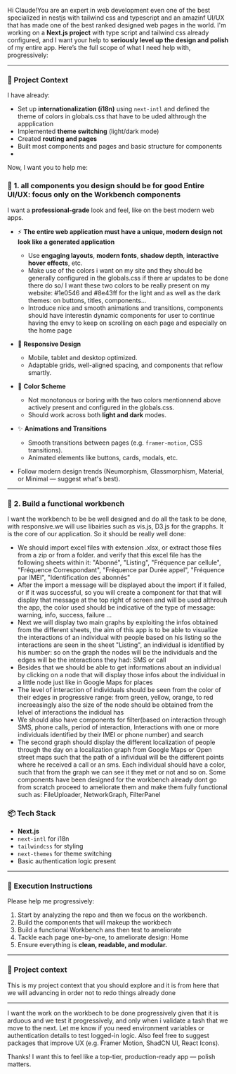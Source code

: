 
Hi Claude!You are an expert in web development even one of the best specialized in nestjs with tailwind css and typescript and an amazinf UI/UX that has made one of the best ranked designed web pages in the world.  I'm working on a **Next.js project** with type script and tailwind css already configured, and I want your help to **seriously level up the design and polish** of my entire app. Here’s the full scope of what I need help with, progressively:

---

### 🚀 Project Context

I have already:

* Set up **internationalization (i18n)** using `next-intl` and defined the theme of colors in globals.css that have to be uded althrough the appplication
* Implemented **theme switching** (light/dark mode)
* Created **routing and pages**
* Built most components and pages and basic structure for components
* 

Now, I want you to help me:

### 🎨 **1. all components you design should be for good Entire UI/UX: focus only on the Workbench components**

I want a **professional-grade** look and feel, like on the best modern web apps.

* ⚡ **The entire web application must have a unique, modern design not look like a generated application**

  * Use **engaging layouts**, **modern fonts**, **shadow depth**, **interactive hover effects**, etc.
  * Make use of the colors i want on my site and they should be generally configured in the globals.css if there ar updates to be done there do so/ I want these two colors to be really present on my website:  #1e0546 and #8e43ff for the light and as well as the dark themes: on buttons, titles, components...
  * Introduce nice and smooth animations and transitions, components should have interestin dynamic components for user to continue having the envy to keep on scrolling on each page and especially on the home page

* 🎨 **Responsive Design**

  * Mobile, tablet and desktop optimized.
  * Adaptable grids, well-aligned spacing, and components that reflow smartly.

* 🌈 **Color Scheme**

  * Not monotonous or boring with the two colors mentionnend above actively present and configured in the globals.css.
  * Should work across both **light and dark** modes.

* ✨ **Animations and Transitions**

  * Smooth transitions between pages (e.g. `framer-motion`, CSS transitions).
  * Animated elements like buttons, cards, modals, etc.
 * Follow modern design trends (Neumorphism, Glassmorphism, Material, or Minimal — suggest what's best).

---

### 🔄 **2. Build a functional workbench**
I want the workbench to be be well designed and do all the task to be done, with responsive.we will use libairies such as vis.js, D3.js for the grapphs.  It is the core of our application. So it should be really well done:
 * We should import excel files with extension .xlsx, or extract those files from a zip or from a folder. and verify that this excel file has the following sheets within it: "Abonné", "Listing", "Fréquence par cellule", "Fréquence Correspondant", "Fréquence par Durée appel", "Fréquence par IMEI", "Identification des abonnés"
 * After the import a message will be displayed about the import if it failed, or if it was successful, so you will create a component for that that will display that message at the top right of screen and will be used althrouh the app, the color used should be indicative of the type of message: warning, info, success, failure ...
 * Next we will display two main graphs by exploiting the infos obtained from the different sheets, the aim of this app is to be able to visualize the interactions of an individual with people based on his listing so the interactions are seen in the sheet "Listing", an individual is identified by his number: so on the graph the nodes will be the individuals and the edges will be the interactions they had: SMS or call
 * Besides that we should be able to get informations about an individual by clicking on a node that will display those infos about the individual in a little node just like in Google Maps for places
 * The level of interaction of individuals should be seen from the color of their edges in progressive range: from green, yellow, orange, to red increeasingly also the size of the node should be obtained from the lelvel of interactions the indidual has
 * We should also have components for filter(based on interaction through SMS, phone calls, period of interaction, Interactions with one or more individuals identified by their IMEI or phone number) and search
 * The second graph should display the different localization of people through the day on a localization graph from Google Maps or Open street maps such that the path of a infividual will be the different points where he received a call or an sms. Each individual should have a color, such that from the graph we can see it they met or not and so on.
Some components have been designed for the workbench already dont go from scratch proceed to ameliorate them and make them fully functional such as: FileUploader, NetworkGraph, FilterPanel



### 📦 Tech Stack

* **Next.js**
* `next-intl` for i18n
* `tailwindcss` for styling
* `next-themes` for theme switching
* Basic authentication logic present

---

### 🧠 Execution Instructions

Please help me progressively:

1. Start by analyzing the repo and then we focus on the workbench.
2. Build the components that will makeup the workbech
3. Build a functional Workbench ans then test to ameliorate
4. Tackle each page one-by-one, to ameliorate design: Home
5. Ensure everything is **clean, readable, and modular.**

---

### 🧵 Project context

This is my project context that you should explore and it is from here that we will advancing in order not to redo things already done

---

I want the work on the workbech to be done progressively given that it is arduous and we test it progressively, and only when i validate a tash that we move to the next. Let me know if you need environment variables or authentication details to test logged-in logic. Also feel free to suggest packages that improve UX (e.g. Framer Motion, ShadCN UI, React Icons).

Thanks! I want this to feel like a top-tier, production-ready app — polish matters.
